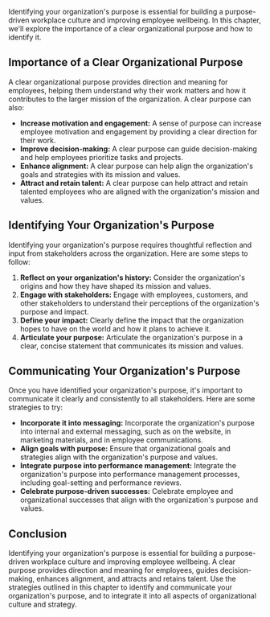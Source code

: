 
Identifying your organization's purpose is essential for building a purpose-driven workplace culture and improving employee wellbeing. In this chapter, we'll explore the importance of a clear organizational purpose and how to identify it.

Importance of a Clear Organizational Purpose
--------------------------------------------

A clear organizational purpose provides direction and meaning for employees, helping them understand why their work matters and how it contributes to the larger mission of the organization. A clear purpose can also:

* **Increase motivation and engagement:** A sense of purpose can increase employee motivation and engagement by providing a clear direction for their work.
* **Improve decision-making:** A clear purpose can guide decision-making and help employees prioritize tasks and projects.
* **Enhance alignment:** A clear purpose can help align the organization's goals and strategies with its mission and values.
* **Attract and retain talent:** A clear purpose can help attract and retain talented employees who are aligned with the organization's mission and values.

Identifying Your Organization's Purpose
---------------------------------------

Identifying your organization's purpose requires thoughtful reflection and input from stakeholders across the organization. Here are some steps to follow:

1. **Reflect on your organization's history:** Consider the organization's origins and how they have shaped its mission and values.
2. **Engage with stakeholders:** Engage with employees, customers, and other stakeholders to understand their perceptions of the organization's purpose and impact.
3. **Define your impact:** Clearly define the impact that the organization hopes to have on the world and how it plans to achieve it.
4. **Articulate your purpose:** Articulate the organization's purpose in a clear, concise statement that communicates its mission and values.

Communicating Your Organization's Purpose
-----------------------------------------

Once you have identified your organization's purpose, it's important to communicate it clearly and consistently to all stakeholders. Here are some strategies to try:

* **Incorporate it into messaging:** Incorporate the organization's purpose into internal and external messaging, such as on the website, in marketing materials, and in employee communications.
* **Align goals with purpose:** Ensure that organizational goals and strategies align with the organization's purpose and values.
* **Integrate purpose into performance management:** Integrate the organization's purpose into performance management processes, including goal-setting and performance reviews.
* **Celebrate purpose-driven successes:** Celebrate employee and organizational successes that align with the organization's purpose and values.

Conclusion
----------

Identifying your organization's purpose is essential for building a purpose-driven workplace culture and improving employee wellbeing. A clear purpose provides direction and meaning for employees, guides decision-making, enhances alignment, and attracts and retains talent. Use the strategies outlined in this chapter to identify and communicate your organization's purpose, and to integrate it into all aspects of organizational culture and strategy.
